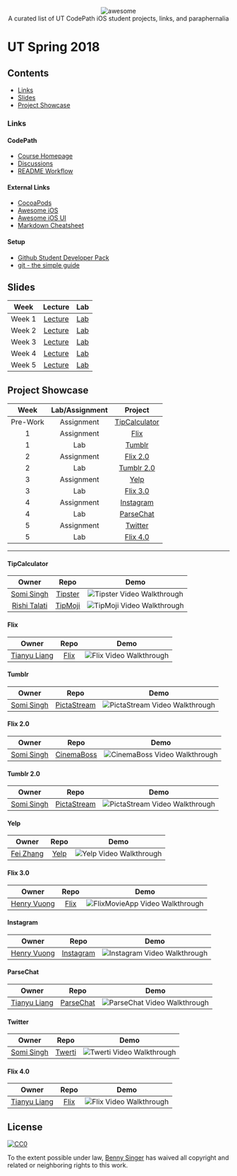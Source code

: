 <p align="center">
    <img alt="awesome" src="https://cdn.rawgit.com/sindresorhus/awesome/d7305f38d29fed78fa85652e3a63e154dd8e8829/media/badge.svg" /> <br>
    A curated list of UT CodePath iOS student projects, links, and paraphernalia
</p>

# UT Spring 2018
## Contents
- [Links](#links)
- [Slides](#slides)
- [Project Showcase](#project-showcase)

### Links
#### CodePath
- [Course Homepage](https://courses.codepath.com)
- [Discussions](https://discussions.codepath.com)
- [README Workflow](./src/README-Workflow.md)

#### External Links
- [CocoaPods](https://cocoapods.org)
- [Awesome iOS](https://github.com/vsouza/awesome-ios)
- [Awesome iOS UI](https://github.com/cjwirth/awesome-ios-ui)
- [Markdown Cheatsheet](https://github.com/adam-p/markdown-here/wiki/Markdown-Cheatsheet)

#### Setup
- [Github Student Developer Pack](https://help.github.com/articles/applying-for-a-student-developer-pack/)
- [git - the simple guide](http://rogerdudler.github.io/git-guide/)

## Slides
| Week | Lecture | Lab |
|:----:|:-------:|:---:|
| Week 1 | [Lecture](https://docs.google.com/presentation/d/10HF-T4uNhsdN8q8sPR-NFm5V8TTp22zc0OSovqfM334/edit?usp=sharing) | [Lab](https://docs.google.com/presentation/d/1NCk-o508VwRqR4Q6D2tPxyOzrwTy5FLvvbZh-U-CbOE/edit?usp=sharing)
| Week 2 | [Lecture](https://docs.google.com/presentation/d/17oBn3XG4OFO_A2t8mDwyNzlCDJXqGmId-RJIvHSJBGM/edit?usp=sharing) | [Lab](https://docs.google.com/presentation/d/1c620bYoPRXtdczPHzWgFkMDxdkCpbRb_lrjPq2QgK3A/edit?usp=sharing) |
| Week 3 | [Lecture](https://docs.google.com/presentation/d/1QU0X6u1ZUWAyznPjbizlFfX9XDZRZuv5kFAP4QfpMFw/edit?usp=sharing) | [Lab](https://docs.google.com/presentation/d/1goQnYsApp6M3VrfW2iYJUrHi_BWwpWv2Y39rQl9d7s8/edit?usp=sharing) |
| Week 4 | [Lecture](https://docs.google.com/presentation/d/1QyL9QekgxPUPk1jZ8b_DYdsgCWS3NzRNAUwJhiRCxTg/edit?usp=sharing) | [Lab](https://docs.google.com/presentation/d/1VGA-7YI0BqKu98pWN2_CeKG6HflugZUfmd0B-YJM9kg/edit?usp=sharing) |
| Week 5 | [Lecture](https://docs.google.com/presentation/d/1hmMOpCtod0FxbGhueuszmsX-xE5VAD8RhTeQj8TQnxw/edit?usp=sharing) | [Lab](https://docs.google.com/presentation/d/1VGA-7YI0BqKu98pWN2_CeKG6HflugZUfmd0B-YJM9kg/edit?usp=sharing)

## Project Showcase
| Week | Lab/Assignment |Project |
|:----:|:--------------:|:------:|
| Pre-Work | Assignment | [TipCalculator](#tipcalculator) |
| 1 | Assignment | [Flix](#flix) |
| 1 | Lab | [Tumblr](#tumblr) |
| 2 | Assignment | [Flix 2.0](#flix-20) |
| 2 | Lab | [Tumblr 2.0](#tumblr-20) |
| 3 | Assignment | [Yelp](#yelp) |
| 3 | Lab | [Flix 3.0](#flix-30) |
| 4 | Assignment | [Instagram](#instagram) |
| 4 | Lab | [ParseChat](#parsechat) |
| 5 | Assignment | [Twitter](#twitter) |
| 5 | Lab | [Flix 4.0](#flix-40) |

---

#### TipCalculator
| Owner | Repo | Demo |
|:-----:|:----:|:----:|
|[Somi Singh](https://github.com/sks3)|[Tipster](https://github.com/sks3/tipster)|![Tipster Video Walkthrough](./src/gifs/prework-tipster.gif)|
|[Rishi Talati](https://github.com/apprishiate)|[TipMoji](https://github.com/apprishiate/Tipmoji-App)|![TipMoji Video Walkthrough](./src/gifs/prework-tipmoji.gif)|

#### Flix
| Owner | Repo | Demo |
|:-----:|:----:|:----:|
|[Tianyu Liang](https://github.com/Tianyu-Liang)|[Flix](https://github.com/Tianyu-Liang/Flix)|![Flix Video Walkthrough](./src/gifs/assignment1-flix.gif)|

#### Tumblr
| Owner | Repo | Demo |
|:-----:|:----:|:----:|
|[Somi Singh](https://github.com/sks3)|[PictaStream](https://github.com/sks3/pictastream)|![PictaStream Video Walkthrough](./src/gifs/lab1-pictastream.gif)|

#### Flix 2.0
| Owner | Repo | Demo |
|:-----:|:----:|:----:|
|[Somi Singh](https://github.com/sks3)|[CinemaBoss](https://github.com/sks3/cinemaboss)|![CinemaBoss Video Walkthrough](./src/gifs/assignment2-cinemaboss.gif)|

#### Tumblr 2.0
| Owner | Repo | Demo |
|:-----:|:----:|:----:|
|[Somi Singh](https://github.com/sks3)|[PictaStream](https://github.com/sks3/pictastream)|![PictaStream Video Walkthrough](./src/gifs/lab2-pictastream.gif)|

#### Yelp
| Owner | Repo | Demo |
|:-----:|:----:|:----:|
|[Fei Zhang](https://github.com/chloe415)|[Yelp](https://github.com/chloe415/Yelp)|![Yelp Video Walkthrough](./src/gifs/assignment3-yelp.gif)|

#### Flix 3.0
| Owner | Repo | Demo |
|:-----:|:----:|:----:|
|[Henry Vuong](https://github.com/mistersquiish)|[Flix](https://github.com/mistersquiish/FlixMovieApp/blob/master/README3.md)|![FlixMovieApp Video Walkthrough](./src/gifs/lab3-flixmovieapp.gif)|

#### Instagram
| Owner | Repo | Demo |
|:-----:|:----:|:----:|
|[Henry Vuong](https://github.com/mistersquiish)|[Instagram](https://github.com/mistersquiish/Instagram)|![Instagram Video Walkthrough](./src/gifs/assignment4-instagram.gif)|

#### ParseChat
| Owner | Repo | Demo |
|:-----:|:----:|:----:|
|[Tianyu Liang](https://github.com/Tianyu-Liang)|[ParseChat](https://github.com/Tianyu-Liang/ParseChat)|![ParseChat Video Walkthrough](./src/gifs/lab4-parsechat.gif)|

#### Twitter
| Owner | Repo | Demo |
|:-----:|:----:|:----:|
|[Somi Singh](https://github.com/sks3)|[Twerti](https://github.com/sks3/twerti)|![Twerti Video Walkthrough](./src/gifs/assignment5-twerti.gif)|

#### Flix 4.0
| Owner | Repo | Demo |
|:-----:|:----:|:----:|
|[Tianyu Liang](https://github.com/Tianyu-Liang)|[Flix](https://github.com/Tianyu-Liang/Flix)|![Flix Video Walkthrough](./src/gifs/lab5-flix.gif)|

## License

[![CC0](http://mirrors.creativecommons.org/presskit/buttons/88x31/svg/cc-zero.svg)](http://creativecommons.org/publicdomain/zero/1.0)

To the extent possible under law, [Benny Singer](https://github.com/bzsinger) has waived all copyright and
related or neighboring rights to this work.
